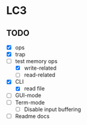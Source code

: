 # LC3

## TODO

- [x] ops
- [x] trap
- [ ] test memory ops
  - [x] write-related
  - [ ] read-related
- [x] CLI
  - [x] read file
- [ ] GUI-mode
- [ ] Term-mode
  - [ ] Disable input buffering
- [ ] Readme docs
